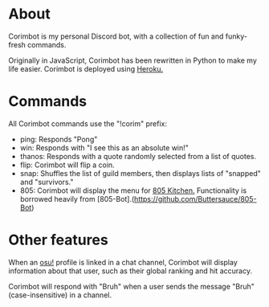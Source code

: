 # About
Corimbot is my personal Discord bot, with a collection of fun and funky-fresh commands.

Originally in JavaScript, Corimbot has been rewritten in Python to make my life easier.
Corimbot is deployed using [Heroku.](https://www.heroku.com/)

# Commands
All Corimbot commands use the "!corim" prefix:
* ping: Responds "Pong"
* win: Responds with "I see this as an absolute win!"
* thanos: Responds with a quote randomly selected from a list of quotes.
* flip: Corimbot will flip a coin.
* snap: Shuffles the list of guild members, then displays lists of "snapped" and "survivors."
* 805: Corimbot will display the menu for [805 Kitchen.](https://menus.calpolycorporation.org/805kitchen/) Functionality is borrowed heavily from [805-Bot].(https://github.com/Buttersauce/805-Bot)

# Other features
When an [osu!](https://osu.ppy.sh/) profile is linked in a chat channel, Corimbot will display information about that user, such as their global ranking and hit accuracy.

Corimbot will respond with "Bruh" when a user sends the message "Bruh" (case-insensitive) in a channel.
